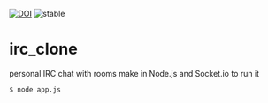 [![DOI](https://www.zenodo.org/badge/DOI/10.5281/zenodo.268887.svg)](https://doi.org/10.5281/zenodo.268887)
![stable](https://img.shields.io/badge/stable-v1.0-blue.svg)

# irc_clone
personal IRC chat with rooms
make in Node.js and Socket.io
to run it

```
$ node app.js
```
